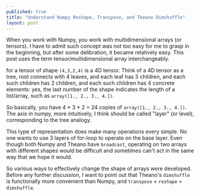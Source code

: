 ```yaml
---
published: true
title: "Understand Numpy Reshape, Transpose, and Theano Dimshuffle"
layout: post
---
```




When you work with Numpy, you work with multidimensional arrays (or tensors). I have to admit such concept was not too easy for me to grasp in the beginning, but after some delibration, it became relatively easy. This post uses the term  tensor/multidimensional array interchangeably.

for a tensor of shape `(4,3,2,4)` is a 4D tensor. Think of a 4D tensor as a tree, root connects with 4 leaves, and each leaf has 3 children, and each such children has 2 children, and each such children has 4 concrete elements: yes, the last number of the shape indicates the length of a list/array, such as `array([1., 2., 3., 4.])`.

So basically, you have 4 * 3 * 2 = 24 copies of `array([1., 2., 3., 4.])`. The axis in numpy, more intuitively, I think should be called "layer" (or level), corresponding to the tree analogy.

This type of representation does make many operations every simple. No one wants to use 3 layers of for-loop to operate on the base layer. Even though both Numpy and Theano have `broadcast`, operating on two arrays with different shapes would be difficult and sometimes can't act in the same way that we hope it would.

So various ways to effectively change the shape of arrays were developed. Before any further discussion, I want to point out that Theano's `dimshuffle` is functionally more convenient than Numpy, and `transpose` + `reshape` = `dimshuffle`.





